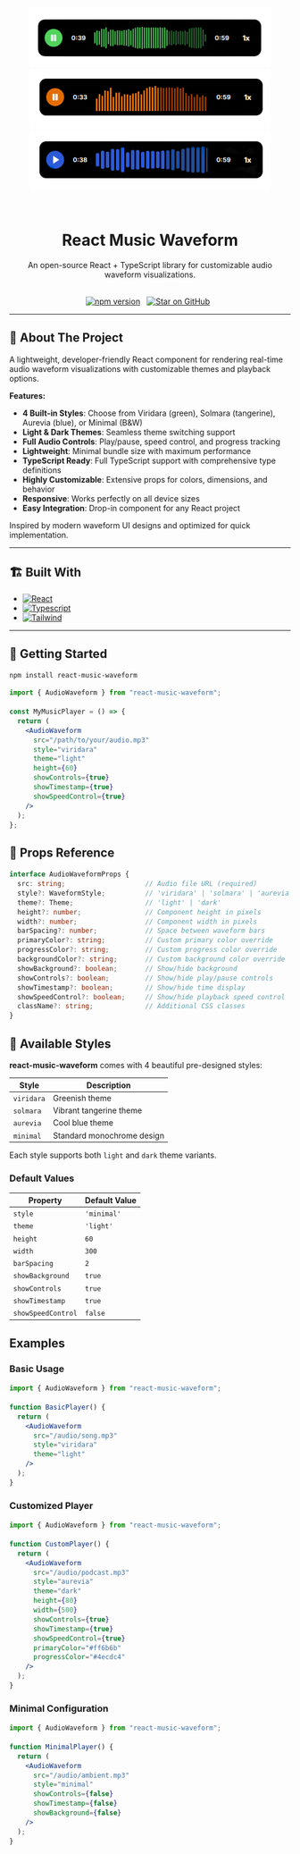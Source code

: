 
<div align="center">

<!-- Logos stacked vertically -->

![screenshot](./images/viridara.png)
<br />
![screenshot](./images/solmara.png)
<br />
![screenshot](./images/aurevia.png)

</div>



<br />

<div align="center">
  <h1 align="center"> React Music Waveform</h3>
  <p align="center">
An open-source React + TypeScript library for customizable audio waveform visualizations.
    <br /><br/>

  </p>

[![npm version](https://img.shields.io/npm/v/react-music-waveform?logo=npm&color=green&labelColor=black)](https://www.npmjs.com/package/react-music-waveform) &nbsp;
[![Star on GitHub](https://img.shields.io/badge/Star%20on-GitHub-green?logo=github&logoColor=white&labelColor=black)](https://github.com/Swalih-18/react-music-waveform) &nbsp;
</div>


---

## 📌 About The Project

A lightweight, developer-friendly React component for rendering real-time audio waveform visualizations with customizable themes and playback options.

**Features:**

-  **4 Built-in Styles**: Choose from Viridara (green), Solmara (tangerine), Aurevia (blue), or Minimal (B&W)
-  **Light & Dark Themes**: Seamless theme switching support
-  **Full Audio Controls**: Play/pause, speed control, and progress tracking
-  **Lightweight**: Minimal bundle size with maximum performance
-  **TypeScript Ready**: Full TypeScript support with comprehensive type definitions
-  **Highly Customizable**: Extensive props for colors, dimensions, and behavior
-  **Responsive**: Works perfectly on all device sizes
-  **Easy Integration**: Drop-in component for any React project

Inspired by modern waveform UI designs and optimized for quick implementation.

---

## 🏗️ Built With

* [![React][React.js]][React-url]
* [![Typescript][Typescript]][Ts-url]
* [![Tailwind][Tailwind]][Tailwind-url]

---

## 🧰 Getting Started

```bash
npm install react-music-waveform
```

```jsx
import { AudioWaveform } from "react-music-waveform";

const MyMusicPlayer = () => {
  return (
    <AudioWaveform
      src="/path/to/your/audio.mp3"
      style="viridara"
      theme="light"
      height={60}
      showControls={true}
      showTimestamp={true}
      showSpeedControl={true}
    />
  );
};
```

## 🛞 Props Reference
```typescript
interface AudioWaveformProps {
  src: string;                    // Audio file URL (required)
  style?: WaveformStyle;          // 'viridara' | 'solmara' | 'aurevia' | 'minimal'
  theme?: Theme;                  // 'light' | 'dark'
  height?: number;                // Component height in pixels
  width?: number;                 // Component width in pixels
  barSpacing?: number;            // Space between waveform bars
  primaryColor?: string;          // Custom primary color override
  progressColor?: string;         // Custom progress color override
  backgroundColor?: string;       // Custom background color override
  showBackground?: boolean;       // Show/hide background
  showControls?: boolean;         // Show/hide play/pause controls
  showTimestamp?: boolean;        // Show/hide time display
  showSpeedControl?: boolean;     // Show/hide playback speed control
  className?: string;             // Additional CSS classes
}
```

## 🎨 Available Styles

**react-music-waveform** comes with 4 beautiful pre-designed styles:

| Style | Description |
|-------|-------------|
| `viridara` | Greenish theme | 
| `solmara` | Vibrant tangerine theme |
| `aurevia` | Cool blue theme | 
| `minimal` | Standard monochrome design |

Each style supports both `light` and `dark` theme variants.



### Default Values

| Property | Default Value |
|----------|---------------|
| `style` | `'minimal'` |
| `theme` | `'light'` |
| `height` | `60` |
| `width` | `300` |
| `barSpacing` | `2` |
| `showBackground` | `true` |
| `showControls` | `true` |
| `showTimestamp` | `true` |
| `showSpeedControl` | `false` |

## Examples

### Basic Usage

```jsx
import { AudioWaveform } from "react-music-waveform";

function BasicPlayer() {
  return (
    <AudioWaveform
      src="/audio/song.mp3"
      style="viridara"
      theme="light"
    />
  );
}
```

### Customized Player

```jsx
import { AudioWaveform } from "react-music-waveform";

function CustomPlayer() {
  return (
    <AudioWaveform
      src="/audio/podcast.mp3"
      style="aurevia"
      theme="dark"
      height={80}
      width={500}
      showControls={true}
      showTimestamp={true}
      showSpeedControl={true}
      primaryColor="#ff6b6b"
      progressColor="#4ecdc4"
    />
  );
}
```

### Minimal Configuration

```jsx
import { AudioWaveform } from "react-music-waveform";

function MinimalPlayer() {
  return (
    <AudioWaveform
      src="/audio/ambient.mp3"
      style="minimal"
      showControls={false}
      showTimestamp={false}
      showBackground={false}
    />
  );
}
```


<!-- MARKDOWN LINKS & IMAGES -->
<!-- https://www.markdownguide.org/basic-syntax/#reference-style-links -->

[license-shield]: https://img.shields.io/github/license/othneildrew/Best-README-Template.svg?style=for-the-badge
[license-url]: https://github.com/othneildrew/Best-README-Template/blob/master/LICENSE.txt
[product-screenshot]: images/screenshot.png
[Typescript]: https://img.shields.io/badge/TypeScript-007ACC?style=for-the-badge&logo=typescript&logoColor=white
[Ts-url]: https://www.typescriptlang.org/
[React.js]:  https://img.shields.io/badge/React-20232A?style=for-the-badge&logo=react&logoColor=61DAFB
[React-url]: https://reactjs.org/
[Tailwind]: https://img.shields.io/badge/Tailwind_CSS-38B2AC?style=for-the-badge&logo=tailwind-css&logoColor=white
[Tailwind-url]: https://tailwindcss.com/